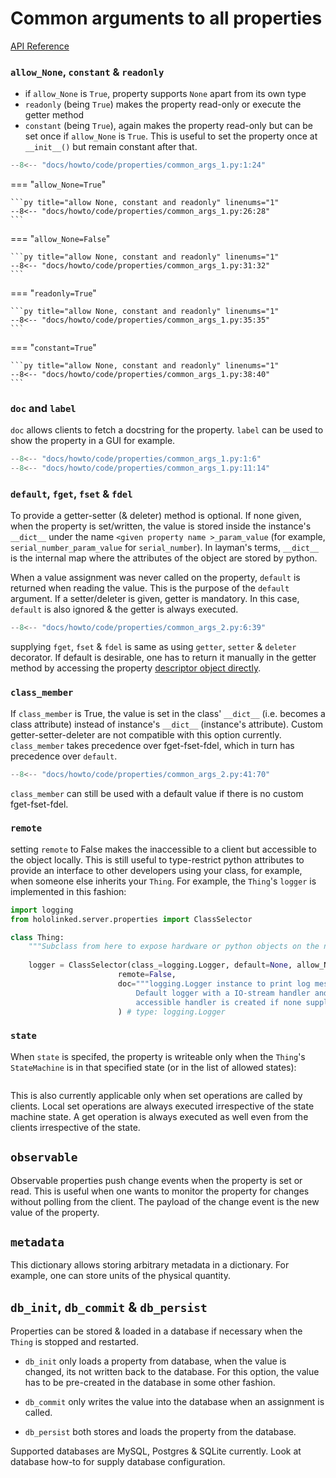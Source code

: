 # Common arguments to all properties 

[API Reference](../../api-reference/property)


### `allow_None`, `constant` & `readonly` 

* if `allow_None` is `True`, property supports `None` apart from its own type
* `readonly` (being `True`) makes the property read-only or execute the getter method
* `constant` (being `True`), again makes the property read-only but can be set once if `allow_None` is `True`. 
  This is useful to set the property once at `__init__()` but remain constant after that.

```py title="allow None, constant and readonly" linenums="1" hl_lines="7 15 19"
--8<-- "docs/howto/code/properties/common_args_1.py:1:24"
```

=== "`allow_None=True`"

    ```py title="allow None, constant and readonly" linenums="1"
    --8<-- "docs/howto/code/properties/common_args_1.py:26:28"
    ```

=== "`allow_None=False`"

    ```py title="allow None, constant and readonly" linenums="1"
    --8<-- "docs/howto/code/properties/common_args_1.py:31:32"
    ```

=== "`readonly=True`"

    ```py title="allow None, constant and readonly" linenums="1"
    --8<-- "docs/howto/code/properties/common_args_1.py:35:35"
    ```

=== "`constant=True`"

    ```py title="allow None, constant and readonly" linenums="1"
    --8<-- "docs/howto/code/properties/common_args_1.py:38:40"
    ```


### `doc` and `label`

`doc` allows clients to fetch a docstring for the property. `label` can be used to show the property 
in a GUI for example.  

```py title="allow None, constant and readonly" linenums="1" hl_lines="8-9"
--8<-- "docs/howto/code/properties/common_args_1.py:1:6"
--8<-- "docs/howto/code/properties/common_args_1.py:11:14"
```


### `default`, `fget`, `fset` & `fdel`

To provide a getter-setter (& deleter) method is optional. If none given, when the property is set/written, the value 
is stored inside the instance's `__dict__` under the name `<given property name >_param_value` 
(for example, `serial_number_param_value` for `serial_number`). In layman's terms, 
`__dict__` is the internal map where the attributes of the object are stored by python. 

When a value assignment was never called on the property, `default` is returned when reading the value. This is the purpose of the `default` argument. If a setter/deleter is given, getter is mandatory. In this case, `default` is also ignored & the getter is always executed. 

```py title="default value" linenums="1" hl_lines="22-24 26"
--8<-- "docs/howto/code/properties/common_args_2.py:6:39"
```

supplying `fget`, `fset` & `fdel` is same as using `getter`, `setter` & `deleter` decorator.
If default is desirable, one has to return it manually in the getter method by accessing the property [descriptor object directly](../#__codelineno-2-15). 


### `class_member`

If `class_member` is True, the value is set in the class' `__dict__` (i.e. becomes a class attribute) 
instead of instance's `__dict__` (instance's attribute). 
Custom getter-setter-deleter are not compatible with this option currently. `class_member` takes precedence over fget-fset-fdel, 
which in turn has precedence over `default`.

```py title="class member" linenums="1" hl_lines="21-22"
--8<-- "docs/howto/code/properties/common_args_2.py:41:70"
```

`class_member` can still be used with a default value if there is no custom fget-fset-fdel. 


### `remote`

setting `remote` to False makes the inaccessible to a client but accessible to the object locally. This is still useful to type-restrict python attributes to provide an interface to other developers using your class, for example, when someone else inherits your `Thing`. For example, the `Thing`'s `logger` is implemented in this fashion:

```py title="local properties" linenums="1" hl_lines="8"
import logging 
from hololinked.server.properties import ClassSelector

class Thing:
    """Subclass from here to expose hardware or python objects on the network"""
    
    logger = ClassSelector(class_=logging.Logger, default=None, allow_None=True,
                        remote=False,
                        doc="""logging.Logger instance to print log messages. 
                            Default logger with a IO-stream handler and network 
                            accessible handler is created if none supplied."""
                        ) # type: logging.Logger
```


### `state`

When `state` is specifed, the property is writeable only when the `Thing`'s `StateMachine` is in that specified state (or 
in the list of allowed states): 

```py title="" 
```

This is also currently applicable only when set operations are called by clients. Local set operations are always executed irrespective of the state machine state. A get operation is always executed as well even from the clients irrespective of the state. 

`observable`
------------

Observable properties push change events when the property is set or read. This is useful when one wants to monitor the
property for changes without polling from the client. The payload of the change event is the new value of the property. 

`metadata`
----------

This dictionary allows storing arbitrary metadata in a dictionary. For example, one can store units of the physical 
quantity. 

`db_init`, `db_commit` & `db_persist`
-------------------------------------

Properties can be stored & loaded in a database if necessary when the `Thing` is stopped and restarted. 

* `db_init` only loads a property from database, when the value is changed, its not written back to the database. 
  For this option, the value has to be pre-created in the database in some other fashion.

* `db_commit` only writes the value into the database when an assignment is called. 

* `db_persist` both stores and loads the property from the database. 

Supported databases are MySQL, Postgres & SQLite currently. Look at database how-to for supply database configuration. 

